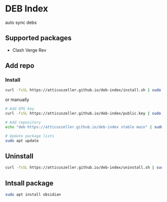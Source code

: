# DEB Index

auto sync debs

## Supported packages

- Clash Verge Rev

## Add repo

### Install

```bash
curl -fsSL https://atticuszeller.github.io/deb-index/install.sh | sudo bash
```

or manually

```bash
# Add GPG key
curl -fsSL https://atticuszeller.github.io/deb-index/public.key | sudo apt-key add -

# Add repository
echo "deb https://atticuszeller.github.io/deb-index stable main" | sudo tee /etc/apt/sources.list.d/deb-index.list

# Update package lists
sudo apt update
```

## Uninstall

```bash
curl -fsSL https://atticuszeller.github.io/deb-index/uninstall.sh | sudo 

```

## Intsall package

```bash
sudo apt install obsidian
```
